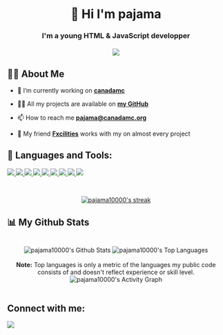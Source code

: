 <h1 align="center">👋 Hi I'm pajama</h1>
<h3 align="center">
    I'm a young HTML & JavaScript developper
    <br>
    <br>
    <a href="#connect-with-me"><img src="(https://lanyard.cnrad.dev/api/909611015644262402)"></a>
</h3>


## 🙋‍♂️ About Me

- 🔭 I’m currently working on **[canadamc](https://github.com/canadamc)**

- 👨‍💻 All my projects are available on **[my GitHub](https://github.com/pajama10000)**

- 📫 How to reach me **pajama@canadamc.org**

- 🤝 My friend **[Fxcilities](https://github.com/Fxcilities)** works with my on almost every project

## 🚀 Languages and Tools:

<p align="left"> 
    <a href="https://developer.mozilla.org/en-US/docs/Web/JavaScript" target="_blank"> <img src="https://img.icons8.com/color/48/000000/javascript.png"/>
    <a href="https://kotlinlang.org/" target="_blank"> <img src="https://img.icons8.com/color/48/000000/kotlin.png"/>
    <a href="https://html.com/" target="_blank"> <img src="https://img.icons8.com/color/48/000000/html.png"/>
    <a href="https://www.python.org/" target="_blank"> <img src="https://img.icons8.com/color/48/000000/python.png"/>
    <a href="https://www.php.net/" target="_blank"> <img src="https://img.icons8.com/color/48/000000/php.png"/>
    <a href="https://getbootstrap.com/" target="_blank"> <img src="https://img.icons8.com/color/48/000000/bootstrap.png"/>
    <a href="https://www.java.com/en/" target="_blank"> <img src="https://img.icons8.com/color/48/000000/java.png"/>
    <a href="https://www.jetbrains.com/idea/" target="_blank"> <img src="https://img.icons8.com/color/48/000000/intellij-idea.png"/>
    <a href"https://code.visualstudio.com/" target="_blank"> <img src="https://img.icons8.com/color/48/000000/visual-studio-logo.png"/>
 </a> 
</p>

<br/>

<p align="center">
    <a href="https://github.com/pajama10000/github-readme-streak-stats">
        <img title="🔥 Get streak stats for your profile at git.io/streak-stats" alt="pajama10000's streak" src="https://github-readme-streak-stats.herokuapp.com/?user=pajama10000&theme=black-ice&hide_border=true&stroke=0000&background=060A0CD0"/>
    </a>
</p>

## 📊 My Github Stats
<p align="center">
<br/>
<a><img alt="pajama10000's Github Stats" src="https://github-readme-stats.vercel.app/api?username=pajama10000&show_icons=true&count_private=true&theme=react&hide_border=true&bg_color=0D1117" /></a>
<a><img alt="pajama10000's Top Languages" src="https://github-readme-stats.vercel.app/api/top-langs/?username=pajama10000&langs_count=8&count_private=true&layout=compact&theme=react&hide_border=true&bg_color=0D1117" /></a>
<br/>
<br/>
<b>Note:</b> Top languages is only a metric of the languages my public code consists of and doesn't reflect experience or skill level.
<a><img alt="pajama10000's Activity Graph" src="https://activity-graph.herokuapp.com/graph?username=pajama10000&bg_color=0D1117&color=5BCDEC&line=5BCDEC&point=FFFFFF&hide_border=true" /></a>
<br/>
<br/>
<p/>

## Connect with me:
<p align="left">

<a href = "https:/discord.gg/canadamc"><img src="https://img.icons8.com/fluency/48/000000/discord-logo.png"/></a>

</p>
